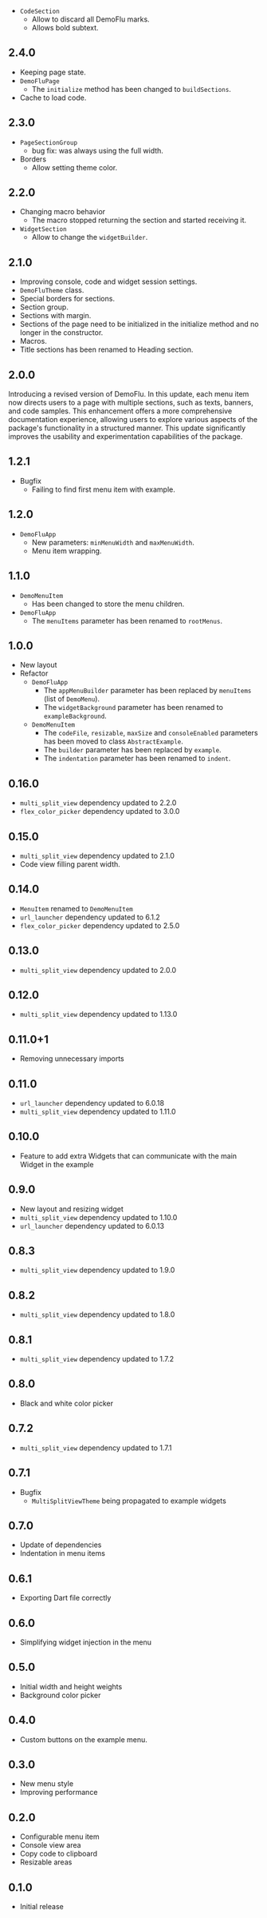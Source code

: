 * `CodeSection`
  * Allow to discard all DemoFlu marks.
  * Allows bold subtext.

## 2.4.0

* Keeping page state.
* `DemoFluPage`
  * The `initialize` method has been changed to `buildSections`.
* Cache to load code.

## 2.3.0

* `PageSectionGroup`
  * bug fix: was always using the full width.
* Borders
  * Allow setting theme color. 

## 2.2.0

* Changing macro behavior
  * The macro stopped returning the section and started receiving it.
* `WidgetSection`
  * Allow to change the `widgetBuilder`.

## 2.1.0

* Improving console, code and widget session settings. 
* `DemoFluTheme` class.
* Special borders for sections.
* Section group.
* Sections with margin.
* Sections of the page need to be initialized in the initialize method and no longer in the constructor.
* Macros.
* Title sections has been renamed to Heading section.

## 2.0.0

Introducing a revised version of DemoFlu. In this update, each menu item now directs users
to a page with multiple sections, such as texts, banners, and code samples.
This enhancement offers a more comprehensive documentation experience, allowing users
to explore various aspects of the package's functionality in a structured manner.
This update significantly improves the usability and experimentation capabilities of the package.

## 1.2.1

* Bugfix
  * Failing to find first menu item with example.

## 1.2.0

* `DemoFluApp`  
  * New parameters: `minMenuWidth` and `maxMenuWidth`.
  * Menu item wrapping.

## 1.1.0

* `DemoMenuItem`
  * Has been changed to store the menu children.
* `DemoFluApp`  
  * The `menuItems` parameter has been renamed to `rootMenus`.

## 1.0.0

* New layout
* Refactor
    * `DemoFluApp`
        * The `appMenuBuilder` parameter has been replaced by `menuItems` (list of `DemoMenu`).
        * The `widgetBackground` parameter has been renamed to `exampleBackground`.
    * `DemoMenuItem`
        * The `codeFile`, `resizable`, `maxSize` and `consoleEnabled` parameters has been moved to
          class `AbstractExample`.
        * The `builder` parameter has been replaced by `example`.
        * The `indentation` parameter has been renamed to `indent`.

## 0.16.0

* `multi_split_view` dependency updated to 2.2.0
* `flex_color_picker` dependency updated to 3.0.0

## 0.15.0

* `multi_split_view` dependency updated to 2.1.0
* Code view filling parent width.

## 0.14.0

* `MenuItem` renamed to `DemoMenuItem`
* `url_launcher` dependency updated to 6.1.2
* `flex_color_picker` dependency updated to 2.5.0

## 0.13.0

* `multi_split_view` dependency updated to 2.0.0

## 0.12.0

* `multi_split_view` dependency updated to 1.13.0

## 0.11.0+1

* Removing unnecessary imports

## 0.11.0

* `url_launcher` dependency updated to 6.0.18
* `multi_split_view` dependency updated to 1.11.0

## 0.10.0

* Feature to add extra Widgets that can communicate with the main Widget in the example

## 0.9.0

* New layout and resizing widget
* `multi_split_view` dependency updated to 1.10.0
* `url_launcher` dependency updated to 6.0.13

## 0.8.3

* `multi_split_view` dependency updated to 1.9.0

## 0.8.2

* `multi_split_view` dependency updated to 1.8.0

## 0.8.1

* `multi_split_view` dependency updated to 1.7.2

## 0.8.0

* Black and white color picker

## 0.7.2

* `multi_split_view` dependency updated to 1.7.1

## 0.7.1

* Bugfix
    * `MultiSplitViewTheme` being propagated to example widgets

## 0.7.0

* Update of dependencies
* Indentation in menu items

## 0.6.1

* Exporting Dart file correctly

## 0.6.0

* Simplifying widget injection in the menu

## 0.5.0

* Initial width and height weights
* Background color picker

## 0.4.0

* Custom buttons on the example menu.

## 0.3.0

* New menu style
* Improving performance

## 0.2.0

* Configurable menu item
* Console view area
* Copy code to clipboard
* Resizable areas

## 0.1.0

* Initial release
